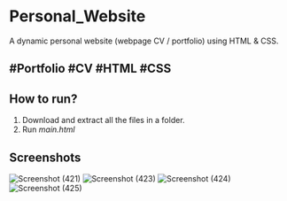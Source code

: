 # Personal_Website
A dynamic personal website (webpage CV / portfolio) using HTML &amp; CSS.

## #Portfolio #CV #HTML #CSS

## How to run?
1. Download and extract all the files in a folder.
2. Run *main.html*

## Screenshots

![Screenshot (421)](https://user-images.githubusercontent.com/77050199/168420140-a0a1ad93-a4f1-414b-9626-8ad94c837907.png)
![Screenshot (423)](https://user-images.githubusercontent.com/77050199/168420144-bbe572a2-cea5-4228-9a27-d94001bfe0f2.png)
![Screenshot (424)](https://user-images.githubusercontent.com/77050199/168420147-67d041a0-347c-45df-9211-1b602f11e2b6.png)
![Screenshot (425)](https://user-images.githubusercontent.com/77050199/168420148-8c3b866e-7a3d-4014-9e75-00f3b6801716.png)
